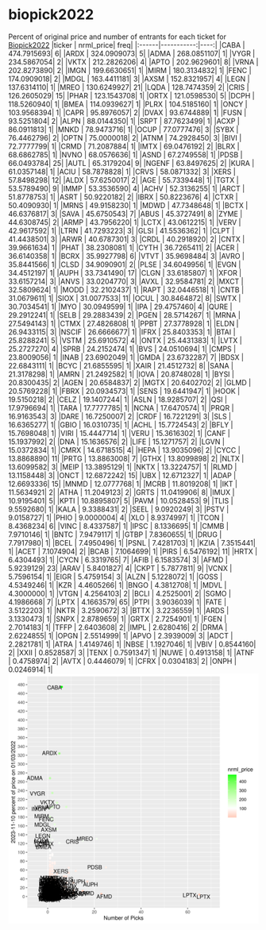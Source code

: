 # biopick2022
Percent of original price and number of entrants for each ticket for [Biopick2022](https://twitter.com/hashtag/Biopick2022)
|ticker |  nrml_price| freq|
|:------|-----------:|----:|
|CABA   | 474.7915693|    6|
|ARDX   | 324.0909073|    5|
|ADMA   | 268.0851107|    1|
|VYGR   | 234.5867054|    2|
|VKTX   | 212.2826206|    4|
|APTO   | 202.9629601|    8|
|VRNA   | 202.8273890|    2|
|IMGN   | 199.6630651|    1|
|MIRM   | 180.3134832|    1|
|FENC   | 174.0909018|    2|
|MDGL   | 163.4411181|    3|
|AXSM   | 152.8321957|    4|
|LEGN   | 137.6314110|    1|
|MREO   | 130.6249927|   21|
|LQDA   | 128.7474359|    2|
|CRIS   | 126.2605029|   15|
|PHAR   | 123.1543708|    1|
|ORTX   | 121.0598530|    5|
|DCPH   | 118.5260940|    1|
|BMEA   | 114.0939627|    1|
|PLRX   | 104.5185160|    1|
|ONCY   | 103.9568394|    1|
|CAPR   |  95.8976057|    2|
|DVAX   |  93.6744889|    1|
|FUSN   |  93.5251804|    2|
|ALPN   |  88.0144350|    1|
|SRPT   |  87.7623499|    1|
|ACXP   |  86.0911813|    1|
|MNKD   |  78.9473716|    1|
|OCUP   |  77.0777476|    3|
|SYBX   |  76.4462796|    2|
|OPTN   |  75.0000018|    2|
|ATNM   |  74.2928450|    3|
|BIVI   |  72.7777799|    1|
|CRMD   |  71.2087884|    1|
|IMTX   |  69.0476192|    2|
|BLRX   |  68.6862785|    1|
|NVNO   |  68.0576636|    1|
|ASND   |  67.2749558|    1|
|PDSB   |  66.0493784|   25|
|AUTL   |  65.3179204|    9|
|NGENF  |  63.8497625|    2|
|KURA   |  61.0357148|    1|
|ACIU   |  58.7878828|    1|
|CRVS   |  58.0871332|    3|
|XERS   |  57.8498298|   12|
|ALDX   |  57.6250017|    2|
|AGE    |  55.7339448|    1|
|TGTX   |  53.5789490|    9|
|IMMP   |  53.3536590|    4|
|ACHV   |  52.3136255|    1|
|ARCT   |  51.8778753|    1|
|ASRT   |  50.9220182|    2|
|IBRX   |  50.8223676|    4|
|CTXR   |  50.4090930|    1|
|MRNS   |  49.9158230|    1|
|MDWD   |  47.7348648|    1|
|BCTX   |  46.6376817|    3|
|SAVA   |  45.6750543|    7|
|ABUS   |  45.3727491|    8|
|ZYME   |  44.6308745|    2|
|ARMP   |  43.7956220|    1|
|LCTX   |  43.0612215|    1|
|VERV   |  42.9617592|    1|
|LTRN   |  41.7293223|    3|
|GLSI   |  41.5536362|    1|
|CLPT   |  41.4438501|    3|
|ARWR   |  40.6787301|    3|
|CRDL   |  40.2918920|    2|
|CNTX   |  39.9661634|    1|
|PHAT   |  38.2308081|    1|
|CYTH   |  36.7265411|    2|
|ACER   |  36.6140358|    1|
|BCRX   |  35.9927798|    6|
|VTVT   |  35.9698484|    3|
|AVRO   |  35.8441566|    1|
|CLSD   |  34.9090901|    2|
|PLSE   |  34.6049956|    1|
|EVGN   |  34.4512197|    1|
|AUPH   |  33.7341490|   17|
|CLGN   |  33.6185807|    1|
|XFOR   |  33.6157214|    3|
|ANVS   |  33.0204770|    3|
|AVXL   |  32.9584781|    2|
|MXCT   |  32.5809624|    1|
|MODD   |  32.2102437|    1|
|RAPT   |  32.0446518|    1|
|CNTB   |  31.0679611|    1|
|SIOX   |  31.0077533|   11|
|OCUL   |  30.8464872|    8|
|SWTX   |  30.7034541|    1|
|MYO    |  30.0949599|    1|
|IPA    |  29.4757460|    4|
|QURE   |  29.2912241|    1|
|SELB   |  29.2883439|    2|
|PGEN   |  28.5714267|    1|
|MRNA   |  27.5494143|    1|
|CTMX   |  27.4826808|    1|
|PPBT   |  27.3778928|    1|
|ELDN   |  26.9433115|    3|
|NSCIF  |  26.6666677|    1|
|IFRX   |  25.8403353|    1|
|BTAI   |  25.8288241|    5|
|VSTM   |  25.6910572|    4|
|ONTX   |  25.4431383|    1|
|LVTX   |  25.2727270|    4|
|SPRB   |  24.2152474|    1|
|BVS    |  24.0510694|    1|
|CMPS   |  23.8009056|    1|
|INAB   |  23.6902049|    1|
|GMDA   |  23.6732287|    7|
|BDSX   |  22.6843111|    1|
|BCYC   |  21.6855595|    1|
|XAIR   |  21.4512732|    8|
|SANA   |  21.3178298|    1|
|AMRN   |  21.2492582|    1|
|IOVA   |  20.8748028|    1|
|BYSI   |  20.8300435|    2|
|AGEN   |  20.6584837|    2|
|MGTX   |  20.6402702|    2|
|GLMD   |  20.5769228|    1|
|FBRX   |  20.0934573|    1|
|SENS   |  19.6441947|    1|
|HOOK   |  19.5150218|    2|
|CELZ   |  19.1407244|    1|
|ASLN   |  18.9285707|    2|
|QSI    |  17.9796694|    1|
|TARA   |  17.7777785|    1|
|NCNA   |  17.6470574|    1|
|PRQR   |  16.9163543|    3|
|DARE   |  16.7250007|    2|
|CRDF   |  16.7221291|    3|
|SLS    |  16.6365277|    1|
|GBIO   |  16.0310735|    1|
|ACHL   |  15.7724543|    2|
|BFLY   |  15.7698048|    1|
|VIRI   |  15.4447714|    1|
|VERU   |  15.3616302|    1|
|CANF   |  15.1937992|    2|
|DNA    |  15.1636576|    2|
|LIFE   |  15.1271757|    2|
|LGVN   |  15.0372834|    1|
|CMRX   |  14.6718515|    4|
|HEPA   |  13.9035096|    2|
|CYCC   |  13.8868890|   11|
|PRTG   |  13.8863008|    7|
|GTHX   |  13.8099898|    2|
|NLTX   |  13.6099582|    3|
|MEIP   |  13.3895129|    1|
|NKTX   |  13.3224757|    1|
|RLMD   |  13.1158448|    3|
|ONCT   |  12.6872242|   15|
|UBX    |  12.6712327|    1|
|ADAP   |  12.6693336|   15|
|MNMD   |  12.0777768|    1|
|MCRB   |  11.8019208|    1|
|IKT    |  11.5634921|    2|
|ATHA   |  11.2049123|    2|
|GRTS   |  11.0419906|    8|
|IMUX   |  10.9195401|    5|
|KPTI   |  10.8895807|    5|
|PAVM   |  10.0528453|    9|
|TLIS   |   9.5592680|    1|
|KALA   |   9.3388431|    2|
|SEEL   |   9.0920249|    3|
|PSTV   |   9.0158727|    1|
|PHIO   |   9.0000004|    4|
|XLO    |   8.9374997|    1|
|TCON   |   8.4368234|    6|
|VINC   |   8.4337587|    1|
|IPSC   |   8.1336695|    1|
|CMMB   |   7.9710146|    1|
|BNTC   |   7.9479117|    1|
|GTBP   |   7.8360655|    1|
|DRUG   |   7.7917980|    1|
|BCEL   |   7.4950496|    1|
|PSNL   |   7.4281703|    1|
|KZIA   |   7.3515441|    1|
|ACET   |   7.1074904|    2|
|BCAB   |   7.1064699|    1|
|PIRS   |   6.5476192|   11|
|HRTX   |   6.4304493|    1|
|CYCN   |   6.3319765|    7|
|AFIB   |   6.1583574|    3|
|AFMD   |   5.9239129|   23|
|ARAV   |   5.8401827|    4|
|CKPT   |   5.7877811|    9|
|VCNX   |   5.7596154|    1|
|EIGR   |   5.4759154|    3|
|ALZN   |   5.1228072|    1|
|GOSS   |   4.5349246|    1|
|KZR    |   4.4605266|    1|
|BNGO   |   4.3812708|    1|
|MDVL   |   4.3000000|    1|
|VTGN   |   4.2564103|    2|
|BCLI   |   4.2525001|    2|
|SGMO   |   4.1986668|    7|
|LPTX   |   4.1663579|   65|
|PTPI   |   3.9036039|    1|
|FATE   |   3.5122203|    1|
|NKTR   |   3.2590672|    3|
|BTTX   |   3.2236559|    1|
|ARDS   |   3.1330473|    1|
|SNPX   |   2.8789659|    1|
|GRTX   |   2.7254901|    1|
|FGEN   |   2.7014183|    1|
|TFFP   |   2.6403608|    2|
|IMPL   |   2.6280416|    2|
|DRMA   |   2.6224855|    1|
|OPGN   |   2.5514999|    1|
|APVO   |   2.3939009|    3|
|ADCT   |   2.2821781|    1|
|ATRA   |   1.4149746|    1|
|NBSE   |   1.1927046|    1|
|VBIV   |   0.8544160|    2|
|XXII   |   0.8528587|    3|
|TENX   |   0.7591347|    1|
|NUWE   |   0.4913158|    1|
|ATNF   |   0.4758974|    2|
|AVTX   |   0.4446079|    1|
|CFRX   |   0.0304183|    2|
|ONPH   |   0.0246914|    1|
![retvspicks](biopicks.png?raw=true)
